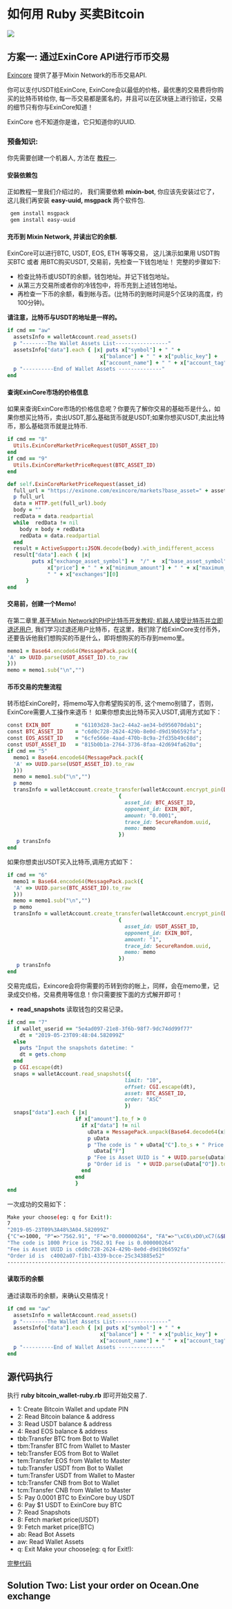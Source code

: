 # 如何用 Ruby 买卖Bitcoin
![](https://github.com/wenewzhang/mixin_labs-ruby-bot/raw/master/ruby-btc.jpg)

## 方案一: 通过ExinCore API进行币币交易
[Exincore](https://github.com/exinone/exincore) 提供了基于Mixin Network的币币交易API.

你可以支付USDT给ExinCore, ExinCore会以最低的价格，最优惠的交易费将你购买的比特币转给你, 每一币交易都是匿名的，并且可以在区块链上进行验证，交易的细节只有你与ExinCore知道！

ExinCore 也不知道你是谁，它只知道你的UUID.

### 预备知识:
你先需要创建一个机器人, 方法在 [教程一](https://github.com/wenewzhang/mixin_labs-ruby-bot/blob/master/README-zhchs.md).

#### 安装依赖包
正如教程一里我们介绍过的， 我们需要依赖 **mixin-bot**, 你应该先安装过它了， 这儿我们再安装 **easy-uuid, msgpack** 两个软件包.
```bash
 gem install msgpack
 gem install easy-uuid
```
#### 充币到 Mixin Network, 并读出它的余额.
ExinCore可以进行BTC, USDT, EOS, ETH 等等交易， 这儿演示如果用 USDT购买BTC 或者 用BTC购买USDT, 交易前，先检查一下钱包地址！
完整的步骤如下:
- 检查比特币或USDT的余额，钱包地址。并记下钱包地址。
- 从第三方交易所或者你的冷钱包中，将币充到上述钱包地址。
- 再检查一下币的余额，看到帐与否。(比特币的到帐时间是5个区块的高度，约100分钟)。

**请注意，比特币与USDT的地址是一样的。**
```ruby
if cmd == "aw"
  assetsInfo = walletAccount.read_assets()
  p "--------The Wallet Assets List-----------------"
  assetsInfo["data"].each { |x| puts x["symbol"] + " " +
                              x["balance"] + " " + x["public_key"] +
                              x["account_name"] + " " + x["account_tag"]}
  p "----------End of Wallet Assets --------------"
end
```
#### 查询ExinCore市场的价格信息
如果来查询ExinCore市场的价格信息呢？你要先了解你交易的基础币是什么，如果你想买比特币，卖出USDT,那么基础货币就是USDT;如果你想买USDT,卖出比特币，那么基础货币就是比特币.
```ruby
if cmd == "8"
  Utils.ExinCoreMarketPriceRequest(USDT_ASSET_ID)
end
if cmd == "9"
  Utils.ExinCoreMarketPriceRequest(BTC_ASSET_ID)
end

def self.ExinCoreMarketPriceRequest(asset_id)
  full_url = "https://exinone.com/exincore/markets?base_asset=" + asset_id
  p full_url
  data = HTTP.get(full_url).body
  body = ""
  redData = data.readpartial
  while  redData != nil
    body = body + redData
    redData = data.readpartial
  end
  result = ActiveSupport::JSON.decode(body).with_indifferent_access
  result["data"].each { |x|
        puts x["exchange_asset_symbol"] +  "/" +  x["base_asset_symbol"] + " " +
             x["price"] + " " + x["minimum_amount"] + " " + x["maximum_amount"] +
             " " + x["exchanges"][0]
      }
end
```

#### 交易前，创建一个Memo!
在第二章里,[基于Mixin Network的PHP比特币开发教程: 机器人接受比特币并立即退还用户](https://github.com/wenewzhang/mixin_labs-php-bot/blob/master/README2-zhchs.md), 我们学习过退还用户比特币，在这里，我们除了给ExinCore支付币外，还要告诉他我们想购买的币是什么，即将想购买的币存到memo里。
```ruby
memo1 = Base64.encode64(MessagePack.pack({
'A' => UUID.parse(USDT_ASSET_ID).to_raw
}))
memo = memo1.sub("\n","")
```

#### 币币交易的完整流程
转币给ExinCore时，将memo写入你希望购买的币, 这个memo别错了，否则，ExinCore需要人工操作来退币！
如果你想卖出比特币买入USDT,调用方式如下：

```ruby
const EXIN_BOT        = "61103d28-3ac2-44a2-ae34-bd956070dab1";
const BTC_ASSET_ID    = "c6d0c728-2624-429b-8e0d-d9d19b6592fa";
const EOS_ASSET_ID    = "6cfe566e-4aad-470b-8c9a-2fd35b49c68d";
const USDT_ASSET_ID   = "815b0b1a-2764-3736-8faa-42d694fa620a";
if cmd == "5"
  memo1 = Base64.encode64(MessagePack.pack({
  'A' => UUID.parse(USDT_ASSET_ID).to_raw
  }))
  memo = memo1.sub("\n","")
  p memo
  transInfo = walletAccount.create_transfer(walletAccount.encrypt_pin(DEFAULT_PIN),
                                    {
                                      asset_id: BTC_ASSET_ID,
                                      opponent_id: EXIN_BOT,
                                      amount: "0.0001",
                                      trace_id: SecureRandom.uuid,
                                      memo: memo
                                    })
   p transInfo
end
```

如果你想卖出USDT买入比特币,调用方式如下：

```ruby
if cmd == "6"
  memo1 = Base64.encode64(MessagePack.pack({
  'A' => UUID.parse(BTC_ASSET_ID).to_raw
  }))
  memo = memo1.sub("\n","")
  p memo
  transInfo = walletAccount.create_transfer(walletAccount.encrypt_pin(DEFAULT_PIN),
                                    {
                                      asset_id: USDT_ASSET_ID,
                                      opponent_id: EXIN_BOT,
                                      amount: "1",
                                      trace_id: SecureRandom.uuid,
                                      memo: memo
                                    })
   p transInfo
end
```

交易完成后，Exincore会将你需要的币转到你的帐上，同样，会在memo里，记录成交价格，交易费用等信息！你只需要按下面的方式解开即可！
- **read_snapshots** 读取钱包的交易记录。
```ruby
if cmd == "7"
  if wallet_userid == "5e4ad097-21e8-3f6b-98f7-9dc74dd99f77"
    dt = "2019-05-23T09:48:04.582099Z"
  else
    puts "Input the snapshots datetime: "
    dt = gets.chomp
  end
  p CGI.escape(dt)
  snaps = walletAccount.read_snapshots({
                                      limit: "10",
                                      offset: CGI.escape(dt),
                                      asset: BTC_ASSET_ID,
                                      order: "ASC"
                                      })
  snaps["data"].each { |x|
                      if x["amount"].to_f > 0
                        if x["data"] != nil
                          uData = MessagePack.unpack(Base64.decode64(x["data"]))
                          p uData
                          p "The code is " + uData["C"].to_s + " Price is " + uData["P"] + " Fee is " +
                            uData["F"]
                          p "Fee is Asset UUID is " + UUID.parse(uData["FA"]).to_s
                          p "Order id is  " + UUID.parse(uData["O"]).to_s
                        end
                      end
                      }
end
```

一次成功的交易如下：
```bash
Make your choose(eg: q for Exit!):
7
"2019-05-23T09%3A48%3A04.582099Z"
{"C"=>1000, "P"=>"7562.91", "F"=>"0.000000264", "FA"=>"\xC6\xD0\xC7(&$B\x9B\x8E\r\xD9\xD1\x9Be\x92\xFA", "T"=>"R", "O"=>"\xC4\x00*\a\xF1\xB1C9\xBC\xCE%\xC3C\x88^R"}
"The code is 1000 Price is 7562.91 Fee is 0.000000264"
"Fee is Asset UUID is c6d0c728-2624-429b-8e0d-d9d19b6592fa"
"Order id is  c4002a07-f1b1-4339-bcce-25c343885e52"
-------------------------------------------------------------------------
```

#### 读取币的余额
通过读取币的余额，来确认交易情况！
```ruby
if cmd == "aw"
  assetsInfo = walletAccount.read_assets()
  p "--------The Wallet Assets List-----------------"
  assetsInfo["data"].each { |x| puts x["symbol"] + " " +
                              x["balance"] + " " + x["public_key"] +
                              x["account_name"] + " " + x["account_tag"]}
  p "----------End of Wallet Assets --------------"
end
```
## 源代码执行
执行 **ruby bitcoin_wallet-ruby.rb**  即可开始交易了.

- 1: Create Bitcoin Wallet and update PIN
- 2: Read Bitcoin balance & address
- 3: Read USDT balance & address
- 4: Read EOS balance & address
- tbb:Transfer BTC from Bot to Wallet
- tbm:Transfer BTC from Wallet to Master
- teb:Transfer EOS from Bot to Wallet
- tem:Transfer EOS from Wallet to Master
- tub:Transfer USDT from Bot to Wallet
- tum:Transfer USDT from Wallet to Master
- tcb:Transfer CNB from Bot to Wallet
- tcm:Transfer CNB from Wallet to Master
- 5: Pay 0.0001 BTC to ExinCore buy USDT
- 6: Pay $1 USDT to ExinCore buy BTC
- 7: Read Snapshots
- 8: Fetch market price(USDT)
- 9: Fetch market price(BTC)
- ab: Read Bot Assets
- aw: Read Wallet Assets
- q: Exit
Make your choose(eg: q for Exit!):


[完整代码](https://github.com/wenewzhang/mixin_labs-ruby-bot/blob/master/bitcoin_wallet-ruby.rb)

## Solution Two: List your order on Ocean.One exchange

